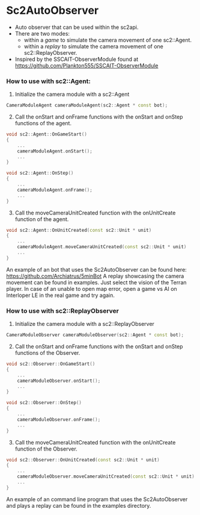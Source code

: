 # Sc2AutoObserver

* Auto observer that can be used within the sc2api.
* There are two modes:
	* within a _game_ to simulate the camera movement of one sc2::Agent.
	* within a _replay_ to simulate the camera movement of one sc2::ReplayObserver.
* Inspired by the SSCAIT-ObserverModule found at https://github.com/Plankton555/SSCAIT-ObserverModule

### How to use with sc2::Agent:

1. Initialize the camera module with a sc2::Agent
```c++
CameraModuleAgent cameraModuleAgent(sc2::Agent * const bot);
```

2. Call the onStart and onFrame functions with the onStart and onStep functions of the agent.
```c++
void sc2::Agent::OnGameStart() 
{
	...
	cameraModuleAgent.onStart();
	...
}

void sc2::Agent::OnStep() 
{
	...
	cameraModuleAgent.onFrame();
	...
}
```

3. Call the moveCameraUnitCreated function with the onUnitCreate function of the agent.
```c++
void sc2::Agent::OnUnitCreated(const sc2::Unit * unit)
{
	...
	cameraModuleAgent.moveCameraUnitCreated(const sc2::Unit * unit)
	...
}
```

An example of an bot that uses the Sc2AutoObserver can be found here: https://github.com/Archiatrus/5minBot A replay showcasing the camera movement can be found in examples. Just select the vision of the Terran player. In case of an unable to open map error, open a game vs AI on Interloper LE in the real game and try again.

### How to use with sc2::ReplayObserver

1. Initialize the camera module with a sc2::ReplayObserver
```c++
CameraModuleObserver cameraModuleObserver(sc2::Agent * const bot);
```

2. Call the onStart and onFrame functions with the onStart and onStep functions of the Observer.
```c++
void sc2::Observer::OnGameStart() 
{
	...
	cameraModuleObserver.onStart();
	...
}

void sc2::Observer::OnStep() 
{
	...
	cameraModuleObserver.onFrame();
	...
}
```

3. Call the moveCameraUnitCreated function with the onUnitCreate function of the Observer.
```c++
void sc2::Observer::OnUnitCreated(const sc2::Unit * unit)
{
	...
	cameraModuleObserver.moveCameraUnitCreated(const sc2::Unit * unit)
	...
}
```

An example of an command line program that uses the Sc2AutoObserver and plays a replay can be found in the examples directory.